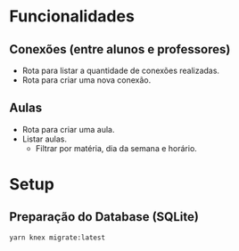 # Funcionalidades

## Conexões (entre alunos e professores)
- Rota para listar a quantidade de conexões realizadas.
- Rota para criar uma nova conexão.

## Aulas
- Rota para criar uma aula.
- Listar aulas.
  - Filtrar por matéria, dia da semana e horário.

# Setup

## Preparação do Database (SQLite)
```
yarn knex migrate:latest
```